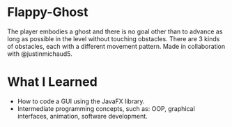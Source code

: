 # Flappy-Ghost
The player embodies a ghost and there is no goal other than to advance as long as possible in the level without touching obstacles. There are 3 kinds of obstacles, each with a different movement pattern. Made in collaboration with @justinmichaud5.

# What I Learned
* How to code a GUI using the JavaFX library.
* Intermediate programming concepts, such as: OOP, graphical interfaces, animation, software development.
